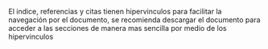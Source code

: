 El indice, referencias y citas tienen hipervinculos para facilitar la navegación por el documento, se recomienda descargar el documento para acceder a las secciones de manera mas sencilla por medio de los hipervinculos
